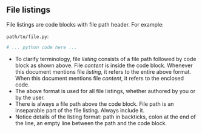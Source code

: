 ## File listings

File listings are code blocks with file path header. For example:

`path/to/file.py`:

```python
# ... python code here ...
```

- To clarify terminology, file *listing* consists of a file path followed by code block as shown above. File *content* is inside the code block. Whenever this document mentions file *listing*, it refers to the entire above format. When this document mentions file *content*, it refers to the enclosed code.
- The above format is used for all file listings, whether authored by you or by the user.
- There is always a file path above the code block. File path is an inseparable part of the file listing. Always include it.
- Notice details of the listing format: path in backticks, colon at the end of the line, an empty line between the path and the code block.

